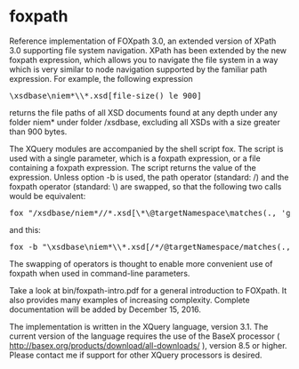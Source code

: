 # foxpath
Reference implementation of FOXpath 3.0, an extended version of XPath 3.0 supporting file system navigation. XPath has been extended by the new foxpath expression, which allows you to navigate the file system in a way which is very similar to node navigation supported by the familiar path expression. For example, the following expression
<pre>\xsdbase\niem*\\*.xsd[file-size() le 900]</pre>
returns the file paths of all XSD documents found at any depth under any folder niem* under folder /xsdbase, excluding all XSDs with a size greater than 900 bytes.

The XQuery modules are accompanied by the shell script fox. The script is used with a single parameter, which is a foxpath expression, or a file containing a foxpath expression. The script returns the value of the expression. Unless option -b is used, the path operator (standard: /) and the foxpath operator (standard: \\) are swapped, so that the following two calls would be equivalent: 
<pre>fox "/xsdbase/niem*//*.xsd[\*\@targetNamespace\matches(., 'gml')]"</pre>
and this: 
<pre>fox -b "\xsdbase\niem*\\*.xsd[/*/@targetNamespace/matches(., 'gml')]"</pre>
The swapping of operators is thought to enable more convenient use of foxpath when used in command-line parameters.

Take a look at bin/foxpath-intro.pdf for a general introduction to FOXpath. It also provides many examples of increasing complexity. Complete documentation will be added by December 15, 2016.

The implementation is written in the XQuery language, version 3.1. The current version of the language requires the use of the BaseX processor ( http://basex.org/products/download/all-downloads/ ), version 8.5 or higher. Please contact me if support for other XQuery processors is desired.
